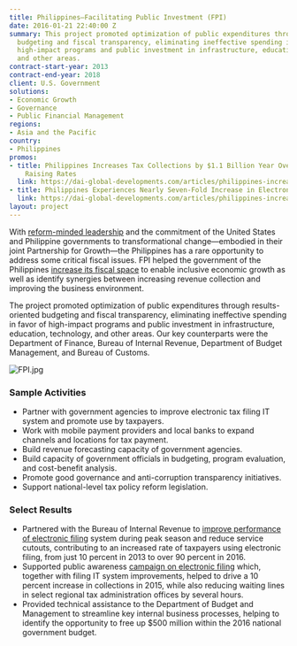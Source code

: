 ```yaml
---
title: Philippines—Facilitating Public Investment (FPI)
date: 2016-01-21 22:40:00 Z
summary: This project promoted optimization of public expenditures through results-oriented
  budgeting and fiscal transparency, eliminating ineffective spending in favor of
  high-impact programs and public investment in infrastructure, education, technology,
  and other areas.
contract-start-year: 2013
contract-end-year: 2018
client: U.S. Government
solutions:
- Economic Growth
- Governance
- Public Financial Management
regions:
- Asia and the Pacific
country:
- Philippines
promos:
- title: Philippines Increases Tax Collections by $1.1 Billion Year Over Year—Without
    Raising Rates
  link: https://dai-global-developments.com/articles/philippines-increases-tax-collections-by-11-billion-year-over-yearwithout-raising-rates
- title: Philippines Experiences Nearly Seven-Fold Increase in Electronic Tax Filing
  link: https://dai-global-developments.com/articles/philippines-increases-tax-collections-by-11-billion-year-over-yearwithout-raising-rates
layout: project
---
```


With [reform-minded leadership](http://dai-global-developments.com/articles/philippines-new-tax-bill-promises-more-revenue-for-social-programs-infrastructure) and the commitment of the United States and Philippine governments to transformational change—embodied in their joint Partnership for Growth—the Philippines has a rare opportunity to address some critical fiscal issues. FPI helped the government of the Philippines [increase its fiscal space](http://dai-global-developments.com/articles/how-tax-assistance-from-usaid-dfid-helps-developing-countries-to-manage-money-and-help-themselves?utm_source=daidotcom) to enable inclusive economic growth as well as identify synergies between increasing revenue collection and improving the business environment.

The project promoted optimization of public expenditures through results-oriented budgeting and fiscal transparency, eliminating ineffective spending in favor of high-impact programs and public investment in infrastructure, education, technology, and other areas. Our key counterparts were the Department of Finance, Bureau of Internal Revenue, Department of Budget Management, and Bureau of Customs.

![FPI.jpg](/uploads/FPI.jpg)

### Sample Activities

* Partner with government agencies to improve electronic tax filing IT system and promote use by taxpayers.
* Work with mobile payment providers and local banks to expand channels and locations for tax payment.
* Build revenue forecasting capacity of government agencies.
* Build capacity of government officials in budgeting, program evaluation, and cost-benefit analysis.
* Promote good governance and anti-corruption transparency initiatives.
* Support national-level tax policy reform legislation.

### Select Results

* Partnered with the Bureau of Internal Revenue to [improve performance of electronic filing](http://dai-global-developments.com/articles/philippines-increases-tax-collections-by-11-billion-year-over-yearwithout-raising-rates?utm_source=daidotcom) system during peak season and reduce service cutouts, contributing to an increased rate of taxpayers using electronic filing, from just 10 percent in 2013 to over 90 percent in 2016.
* Supported public awareness [campaign on electronic filing](http://dai-global-developments.com/articles/philippines-experiences-major-increase-in-electronic-tax-filing?utm_source=daidotcom) which, together with filing IT system improvements, helped to drive a 10 percent increase in collections in 2015, while also reducing waiting lines in select regional tax administration offices by several hours.
* Provided technical assistance to the Department of Budget and Management to streamline key internal business processes, helping to identify the opportunity to free up $500 million within the 2016 national government budget.
